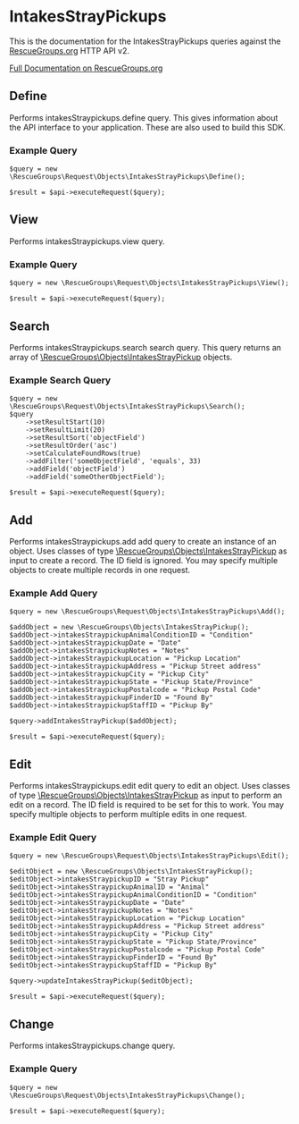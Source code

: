 # IntakesStrayPickups

This is the documentation for the IntakesStrayPickups queries against the [RescueGroups.org](https://www.rescuegroups.org/) HTTP API v2.

[Full Documentation on RescueGroups.org](https://userguide.rescuegroups.org/display/APIDG/Object+definitions#Objectdefinitions-intakesStraypickups)

## Define






Performs intakesStraypickups.define query. This gives information about the API interface to your application. These are also used to build this SDK.

### Example Query

    $query = new \RescueGroups\Request\Objects\IntakesStrayPickups\Define();

    $result = $api->executeRequest($query);


## View







Performs intakesStraypickups.view query.

### Example Query

    $query = new \RescueGroups\Request\Objects\IntakesStrayPickups\View();

    $result = $api->executeRequest($query);


## Search

Performs intakesStraypickups.search search query. This query returns an array of [\RescueGroups\Objects\IntakesStrayPickup](../../src/Objects/IntakesStrayPickup.php) objects.

### Example Search Query

    $query = new \RescueGroups\Request\Objects\IntakesStrayPickups\Search();
    $query
        ->setResultStart(10)
        ->setResultLimit(20)
        ->setResultSort('objectField')
        ->setResultOrder('asc')
        ->setCalculateFoundRows(true)
        ->addFilter('someObjectField', 'equals', 33)
        ->addField('objectField')
        ->addField('someOtherObjectField');

    $result = $api->executeRequest($query);







## Add




Performs intakesStraypickups.add add query to create an instance of an object. Uses classes of type [\RescueGroups\Objects\IntakesStrayPickup](../../src/Objects/IntakesStrayPickup.php) as input to create a record. The ID field is ignored. You may specify multiple objects to create multiple records in one request.

### Example Add Query

    $query = new \RescueGroups\Request\Objects\IntakesStrayPickups\Add();

    $addObject = new \RescueGroups\Objects\IntakesStrayPickup();
    $addObject->intakesStraypickupAnimalConditionID = "Condition"
    $addObject->intakesStraypickupDate = "Date"
    $addObject->intakesStraypickupNotes = "Notes"
    $addObject->intakesStraypickupLocation = "Pickup Location"
    $addObject->intakesStraypickupAddress = "Pickup Street address"
    $addObject->intakesStraypickupCity = "Pickup City"
    $addObject->intakesStraypickupState = "Pickup State/Province"
    $addObject->intakesStraypickupPostalcode = "Pickup Postal Code"
    $addObject->intakesStraypickupFinderID = "Found By"
    $addObject->intakesStraypickupStaffID = "Pickup By"

    $query->addIntakesStrayPickup($addObject);

    $result = $api->executeRequest($query);




## Edit



Performs intakesStraypickups.edit edit query to edit an object. Uses classes of type [\RescueGroups\Objects\IntakesStrayPickup](../../src/Objects/IntakesStrayPickup.php) as input to perform an edit on a record. The ID field is required to be set for this to work. You may specify multiple objects to perform multiple edits in one request.

### Example Edit Query

    $query = new \RescueGroups\Request\Objects\IntakesStrayPickups\Edit();

    $editObject = new \RescueGroups\Objects\IntakesStrayPickup();
    $editObject->intakesStraypickupID = "Stray Pickup"
    $editObject->intakesStraypickupAnimalID = "Animal"
    $editObject->intakesStraypickupAnimalConditionID = "Condition"
    $editObject->intakesStraypickupDate = "Date"
    $editObject->intakesStraypickupNotes = "Notes"
    $editObject->intakesStraypickupLocation = "Pickup Location"
    $editObject->intakesStraypickupAddress = "Pickup Street address"
    $editObject->intakesStraypickupCity = "Pickup City"
    $editObject->intakesStraypickupState = "Pickup State/Province"
    $editObject->intakesStraypickupPostalcode = "Pickup Postal Code"
    $editObject->intakesStraypickupFinderID = "Found By"
    $editObject->intakesStraypickupStaffID = "Pickup By"

    $query->updateIntakesStrayPickup($editObject);

    $result = $api->executeRequest($query);





## Change







Performs intakesStraypickups.change query.

### Example Query

    $query = new \RescueGroups\Request\Objects\IntakesStrayPickups\Change();

    $result = $api->executeRequest($query);


